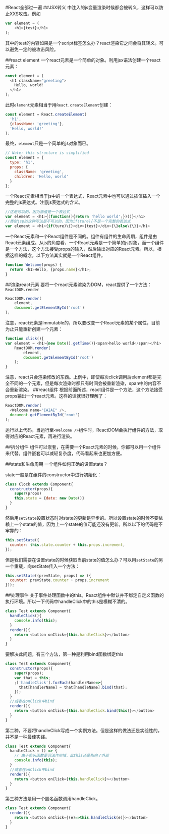 #React全部过一遍
##JSX转义
中注入的js变量渲染时候都会被转义，这样可以防止XXS攻击。例如
```javascript
var element = (
    <h1>{test}</h1>
);
```
其中的test的内容如果是一个script标签怎么办？react渲染它之间会将其转义。可以避免一定的被攻击风险。

##react element
一个react元素是一个简单的对象。利用jsx语法创建一个react元素：
```javascript
const element = (
  <h1 className="greeting">
    Hello, world!
  </h1>
);
```
此时`element`元素相当于用`React.createElement`创建：
```javascript
const element = React.createElement(
  'h1',
  {className: 'greeting'},
  'Hello, world!'
);
```
最终，`element`只是一个简单的js对象而已。
```javascript
// Note: this structure is simplified
const element = {
  type: 'h1',
  props: {
    className: 'greeting',
    children: 'Hello, world'
  }
};
```
一个React元素相当于js中的一个表达式，React元素中也可以通过插值插入一个完整的js表达式。注意js表达式的含义。
```javascript
//这是可以的，因为插值是一个表达式
var element = <h1>{(function(){return 'hello world';})()}</h1>  
//类似jsp的这种写法是不可以的，因为if(ture){不是一个完整的表达式
var element = <h1>{if(ture)\{}<div>{test}</div>{\}else\{\}}</h1> 
```
一个React元素和一个React组件是不同的。组件有组件的生命周期，组件是由React元素组成。从js的角度看，一个React元素是一个简单的js对象，而一个组件是一个方法，这个方法接受props的输入，然后输出对应的React元素。所以，根据这样的概念，以下方法其实就是一个React组件。
```javascript
function Welcome(props) {
  return <h1>Hello, {props.name}</h1>;
}
```

##渲染react元素
要将一个react元素渲染为DOM，react提供了一个方法：`ReactDOM.render`
```javascript
ReactDOM.render(
    element,
    document.getElementById('root')
);
```
注意，react元素是Immutable的，所以要改变一个React元素的某个属性，目前为止只能重新创建一个元素：
```javascript
function click(){
var element = <h1>{new Date().getTime()}<span>hello world</span></h1>
    ReactDOM.render(
        element,
        document.getElementById('root')
    );
}
```
注意，react只会渲染修改的东西。上例中，即使每次click调用后element都是完全不同的一个元素，但是每次渲染时都只有时间会被重新渲染，span中的内容不会重新渲染。
##react组件
根据前面所述，react组件是一个方法，这个方法接受props输出一个react元素。这样的话就很好理解了：
```javascript
ReactDOM.render(
  <Welcome name="IAIAE" />,
  document.getElementById('root')
);
```
运行以上代码，当运行至`<Welcome />`组件时，ReactDOM会执行组件的方法，取得对应的React元素，再进行渲染。

##拆分组件
组件可以嵌套，在需要一个React元素的时候，你都可以用一个组件来代替。组件嵌套可以减轻复杂度，代码看起来也更加方便。

##state和生命周期
一个组件如何正确的设置state？

state一般是在组件的constructor中进行初始化：

```javascript
class Clock extends Component{
  constructor(props){
    super(props)
    this.state = {date: new Date()}
  }
}
```
然后用`setState`设置状态时对state的更新是异步的。所以设置state的时候不要依赖上一个state的值，因为上一个state的值可能还没有更新。所以以下的代码是不牢靠的：
```javascript
this.setState({
  counter: this.state.counter + this.props.increment,
});
```
但是我们需要在设置state的时候获取当前state的值怎么办？可以用`setState`的另一个重载，向setState传入一个方法：
```javascript
this.setState((prevState, props) => ({
  counter: prevState.counter + props.increment
}));
```
##处理事件
关于事件处理函数中的this。React组件中默认并不绑定自定义函数的执行环境。所以一下代码中handleClick中的this是模糊不清的。
```javascript
class Test extends Component{
  handleClick(){
    console.info(this);
  }
  render(){
    return <button onClick={this.handleClick}></button>
  }
}
```
要解决此问题，有三个方法，第一种是利用bind函数绑定this
```javascript
class Test extends Component{
  constructor(props){
    super(props);
    var that = this;
    ;['handleClick'].forEach(handlerName=>{
      that[handlerName] = that[handleName].bind(that);
    });
  }
  //或者在onClick中bind
  render(){
    return <button onClick={this.handleClick.bind(this)}></button>
  }
}
```
第二种，不要将handleClick写成一个实例方法。但是这样的做法还是实验性的，并不是一种最佳实践。
```javascript
class Test extends Component{
  handleClick = () => {
    // 由于箭头函数是词法作用域，此this还是指向了外部
    console.info(this);
  }
  //或者在onClick中bind
  render(){
    return <button onClick={this.handleClick}></button>
  }
}
```
第三种方法是用一个匿名函数调用handleClick。
```javascript
class Test extends Component{
  render(){
    return <button onClick={(e)=>this.handleClick(e)}></button>
  }
}
```
